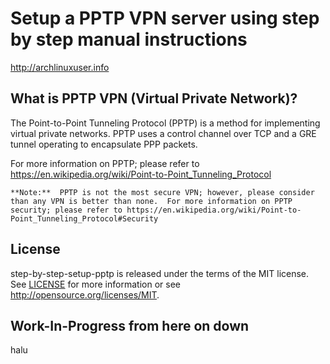 Setup a PPTP VPN server using step by step manual instructions
=====================================

http://archlinuxuser.info

What is PPTP VPN (Virtual Private Network)?
----------------

The Point-to-Point Tunneling Protocol (PPTP) is a method for implementing virtual private networks. PPTP uses a control channel over TCP and a GRE tunnel operating to encapsulate PPP packets.  

For more information on PPTP; please refer to https://en.wikipedia.org/wiki/Point-to-Point_Tunneling_Protocol  

```
**Note:**  PPTP is not the most secure VPN; however, please consider than any VPN is better than none.  For more information on PPTP security; please refer to https://en.wikipedia.org/wiki/Point-to-Point_Tunneling_Protocol#Security
```

License
-------

step-by-step-setup-pptp is released under the terms of the MIT license. See [LICENSE](LICENSE) for more
information or see http://opensource.org/licenses/MIT.

Work-In-Progress from here on down
-------------------

halu  
